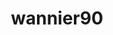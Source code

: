 ---
title: "wannier90"
layout: cache
categories: [package, develop]
meta: {"compilers": ["cce@=18.0.0", "gcc@=10.3.0", "gcc@=11.4.0", "gcc@=9.4.0", "oneapi@=2024.2.1"], "num_specs": 30, "num_specs_by_stack": {"e4s": 7, "e4s-cray-rhel": 4, "e4s-cray-sles": 1, "e4s-neoverse-v2": 7, "e4s-neoverse_v1": 3, "e4s-oneapi": 6, "e4s-power": 2, "root": 30}, "oss": ["rhel8", "sle_hpc15", "ubuntu20.04", "ubuntu22.04"], "platforms": ["linux"], "stacks": ["e4s", "e4s-cray-rhel", "e4s-cray-sles", "e4s-neoverse-v2", "e4s-neoverse_v1", "e4s-oneapi", "e4s-power", "root"], "targets": ["neoverse_v1", "neoverse_v2", "ppc64le", "x86_64_v3", "x86_64_v4"], "versions": ["3.1.0"]}
spec_details: [{"compiler": "cce@=18.0.0", "hash": "5luvlwyp5wslmzexcc5ojlavrkvqr5ar", "os": "rhel8", "platform": "linux", "size": "-", "stacks": ["e4s-cray-rhel", "root"], "tarball": "https://binaries.spack.io/develop/build_cache/linux-rhel8-x86_64_v3/cce-18.0.0/wannier90-3.1.0/linux-rhel8-x86_64_v3-cce-18.0.0-wannier90-3.1.0-5luvlwyp5wslmzexcc5ojlavrkvqr5ar.spack", "target": "x86_64_v3", "variants": ["build_system=makefile", "+shared"], "versions": ["3.1.0"]}, {"compiler": "cce@=18.0.0", "hash": "iz3lkusuuyyrvl3cixlx66l4laflvvyz", "os": "rhel8", "platform": "linux", "size": "-", "stacks": ["e4s-cray-rhel", "root"], "tarball": "https://binaries.spack.io/develop/build_cache/linux-rhel8-x86_64_v3/cce-18.0.0/wannier90-3.1.0/linux-rhel8-x86_64_v3-cce-18.0.0-wannier90-3.1.0-iz3lkusuuyyrvl3cixlx66l4laflvvyz.spack", "target": "x86_64_v3", "variants": ["build_system=makefile", "+shared"], "versions": ["3.1.0"]}, {"compiler": "cce@=18.0.0", "hash": "kjsuvlzc65d5jjom3nokasjgb33j4pbh", "os": "rhel8", "platform": "linux", "size": "-", "stacks": ["e4s-cray-rhel", "root"], "tarball": "https://binaries.spack.io/develop/build_cache/linux-rhel8-x86_64_v3/cce-18.0.0/wannier90-3.1.0/linux-rhel8-x86_64_v3-cce-18.0.0-wannier90-3.1.0-kjsuvlzc65d5jjom3nokasjgb33j4pbh.spack", "target": "x86_64_v3", "variants": ["build_system=makefile", "+shared"], "versions": ["3.1.0"]}, {"compiler": "cce@=18.0.0", "hash": "w6dpwa6wlnd6ky4jnuzxepnrmboclp5v", "os": "rhel8", "platform": "linux", "size": "-", "stacks": ["e4s-cray-rhel", "root"], "tarball": "https://binaries.spack.io/develop/build_cache/linux-rhel8-x86_64_v3/cce-18.0.0/wannier90-3.1.0/linux-rhel8-x86_64_v3-cce-18.0.0-wannier90-3.1.0-w6dpwa6wlnd6ky4jnuzxepnrmboclp5v.spack", "target": "x86_64_v3", "variants": ["build_system=makefile", "+shared"], "versions": ["3.1.0"]}, {"compiler": "gcc@=10.3.0", "hash": "rft6vloeqr6fntl5mqlwb3nagoqsfwke", "os": "sle_hpc15", "platform": "linux", "size": "-", "stacks": ["e4s-cray-sles", "root"], "tarball": "https://binaries.spack.io/develop/build_cache/linux-sle_hpc15-x86_64_v4/gcc-10.3.0/wannier90-3.1.0/linux-sle_hpc15-x86_64_v4-gcc-10.3.0-wannier90-3.1.0-rft6vloeqr6fntl5mqlwb3nagoqsfwke.spack", "target": "x86_64_v4", "variants": ["build_system=makefile", "+shared"], "versions": ["3.1.0"]}, {"compiler": "gcc@=9.4.0", "hash": "osjdjwabtfe2hx5icaoxm65d6u5ucb2r", "os": "ubuntu20.04", "platform": "linux", "size": "-", "stacks": ["e4s-power", "root"], "tarball": "https://binaries.spack.io/develop/build_cache/linux-ubuntu20.04-ppc64le/gcc-9.4.0/wannier90-3.1.0/linux-ubuntu20.04-ppc64le-gcc-9.4.0-wannier90-3.1.0-osjdjwabtfe2hx5icaoxm65d6u5ucb2r.spack", "target": "ppc64le", "variants": ["build_system=makefile", "+shared"], "versions": ["3.1.0"]}, {"compiler": "gcc@=9.4.0", "hash": "yuwgkoxonjecuxux6p4zrizxvadtb7pr", "os": "ubuntu20.04", "platform": "linux", "size": "-", "stacks": ["e4s-power", "root"], "tarball": "https://binaries.spack.io/develop/build_cache/linux-ubuntu20.04-ppc64le/gcc-9.4.0/wannier90-3.1.0/linux-ubuntu20.04-ppc64le-gcc-9.4.0-wannier90-3.1.0-yuwgkoxonjecuxux6p4zrizxvadtb7pr.spack", "target": "ppc64le", "variants": ["build_system=makefile", "+shared"], "versions": ["3.1.0"]}, {"compiler": "gcc@=11.4.0", "hash": "brafa6hynobnvugwfcjbpokcknfayjw5", "os": "ubuntu22.04", "platform": "linux", "size": "-", "stacks": ["e4s-neoverse_v1", "root"], "tarball": "https://binaries.spack.io/develop/build_cache/linux-ubuntu22.04-neoverse_v1/gcc-11.4.0/wannier90-3.1.0/linux-ubuntu22.04-neoverse_v1-gcc-11.4.0-wannier90-3.1.0-brafa6hynobnvugwfcjbpokcknfayjw5.spack", "target": "neoverse_v1", "variants": ["build_system=makefile", "+shared"], "versions": ["3.1.0"]}, {"compiler": "gcc@=11.4.0", "hash": "hn7qucvbqa5aft3bmxxnumwyljme537i", "os": "ubuntu22.04", "platform": "linux", "size": "-", "stacks": ["e4s-neoverse_v1", "root"], "tarball": "https://binaries.spack.io/develop/build_cache/linux-ubuntu22.04-neoverse_v1/gcc-11.4.0/wannier90-3.1.0/linux-ubuntu22.04-neoverse_v1-gcc-11.4.0-wannier90-3.1.0-hn7qucvbqa5aft3bmxxnumwyljme537i.spack", "target": "neoverse_v1", "variants": ["build_system=makefile", "+shared"], "versions": ["3.1.0"]}, {"compiler": "gcc@=11.4.0", "hash": "yep3tgtya2nybgfj7tbo7wgxhgcn66q5", "os": "ubuntu22.04", "platform": "linux", "size": "-", "stacks": ["e4s-neoverse_v1", "root"], "tarball": "https://binaries.spack.io/develop/build_cache/linux-ubuntu22.04-neoverse_v1/gcc-11.4.0/wannier90-3.1.0/linux-ubuntu22.04-neoverse_v1-gcc-11.4.0-wannier90-3.1.0-yep3tgtya2nybgfj7tbo7wgxhgcn66q5.spack", "target": "neoverse_v1", "variants": ["build_system=makefile", "+shared"], "versions": ["3.1.0"]}, {"compiler": "gcc@=11.4.0", "hash": "734fofolikkaqxsecknbb25cs34yfcah", "os": "ubuntu22.04", "platform": "linux", "size": "-", "stacks": ["e4s-neoverse-v2", "root"], "tarball": "https://binaries.spack.io/develop/build_cache/linux-ubuntu22.04-neoverse_v2/gcc-11.4.0/wannier90-3.1.0/linux-ubuntu22.04-neoverse_v2-gcc-11.4.0-wannier90-3.1.0-734fofolikkaqxsecknbb25cs34yfcah.spack", "target": "neoverse_v2", "variants": ["build_system=makefile", "+shared"], "versions": ["3.1.0"]}, {"compiler": "gcc@=11.4.0", "hash": "gypqzbnx4nszfvw3ysb3qfif7e7uuwdw", "os": "ubuntu22.04", "platform": "linux", "size": "-", "stacks": ["e4s-neoverse-v2", "root"], "tarball": "https://binaries.spack.io/develop/build_cache/linux-ubuntu22.04-neoverse_v2/gcc-11.4.0/wannier90-3.1.0/linux-ubuntu22.04-neoverse_v2-gcc-11.4.0-wannier90-3.1.0-gypqzbnx4nszfvw3ysb3qfif7e7uuwdw.spack", "target": "neoverse_v2", "variants": ["build_system=makefile", "+shared"], "versions": ["3.1.0"]}, {"compiler": "gcc@=11.4.0", "hash": "j23fon4qothznmkyp7ng5nyq4ytlm7a7", "os": "ubuntu22.04", "platform": "linux", "size": "-", "stacks": ["e4s-neoverse-v2", "root"], "tarball": "https://binaries.spack.io/develop/build_cache/linux-ubuntu22.04-neoverse_v2/gcc-11.4.0/wannier90-3.1.0/linux-ubuntu22.04-neoverse_v2-gcc-11.4.0-wannier90-3.1.0-j23fon4qothznmkyp7ng5nyq4ytlm7a7.spack", "target": "neoverse_v2", "variants": ["build_system=makefile", "+shared"], "versions": ["3.1.0"]}, {"compiler": "gcc@=11.4.0", "hash": "t4us6xf4feo2a56sdcuah7uftsprcnsr", "os": "ubuntu22.04", "platform": "linux", "size": "-", "stacks": ["e4s-neoverse-v2", "root"], "tarball": "https://binaries.spack.io/develop/build_cache/linux-ubuntu22.04-neoverse_v2/gcc-11.4.0/wannier90-3.1.0/linux-ubuntu22.04-neoverse_v2-gcc-11.4.0-wannier90-3.1.0-t4us6xf4feo2a56sdcuah7uftsprcnsr.spack", "target": "neoverse_v2", "variants": ["build_system=makefile", "+shared"], "versions": ["3.1.0"]}, {"compiler": "gcc@=11.4.0", "hash": "vvllqr7uyk232wehtucpaflwiwordfey", "os": "ubuntu22.04", "platform": "linux", "size": "-", "stacks": ["e4s-neoverse-v2", "root"], "tarball": "https://binaries.spack.io/develop/build_cache/linux-ubuntu22.04-neoverse_v2/gcc-11.4.0/wannier90-3.1.0/linux-ubuntu22.04-neoverse_v2-gcc-11.4.0-wannier90-3.1.0-vvllqr7uyk232wehtucpaflwiwordfey.spack", "target": "neoverse_v2", "variants": ["build_system=makefile", "+shared"], "versions": ["3.1.0"]}, {"compiler": "gcc@=11.4.0", "hash": "xjrp75j3lzinsjd3f2mvdgvnzdgc24jg", "os": "ubuntu22.04", "platform": "linux", "size": "-", "stacks": ["e4s-neoverse-v2", "root"], "tarball": "https://binaries.spack.io/develop/build_cache/linux-ubuntu22.04-neoverse_v2/gcc-11.4.0/wannier90-3.1.0/linux-ubuntu22.04-neoverse_v2-gcc-11.4.0-wannier90-3.1.0-xjrp75j3lzinsjd3f2mvdgvnzdgc24jg.spack", "target": "neoverse_v2", "variants": ["build_system=makefile", "+shared"], "versions": ["3.1.0"]}, {"compiler": "gcc@=11.4.0", "hash": "y6w6epxbrhtbexwy3cs4iwchhpcqln2m", "os": "ubuntu22.04", "platform": "linux", "size": "-", "stacks": ["e4s-neoverse-v2", "root"], "tarball": "https://binaries.spack.io/develop/build_cache/linux-ubuntu22.04-neoverse_v2/gcc-11.4.0/wannier90-3.1.0/linux-ubuntu22.04-neoverse_v2-gcc-11.4.0-wannier90-3.1.0-y6w6epxbrhtbexwy3cs4iwchhpcqln2m.spack", "target": "neoverse_v2", "variants": ["build_system=makefile", "+shared"], "versions": ["3.1.0"]}, {"compiler": "gcc@=11.4.0", "hash": "cwwuarqxhqif3asbixjzhldsucnm7xmj", "os": "ubuntu22.04", "platform": "linux", "size": "-", "stacks": ["e4s", "root"], "tarball": "https://binaries.spack.io/develop/build_cache/linux-ubuntu22.04-x86_64_v3/gcc-11.4.0/wannier90-3.1.0/linux-ubuntu22.04-x86_64_v3-gcc-11.4.0-wannier90-3.1.0-cwwuarqxhqif3asbixjzhldsucnm7xmj.spack", "target": "x86_64_v3", "variants": ["build_system=makefile", "+shared"], "versions": ["3.1.0"]}, {"compiler": "gcc@=11.4.0", "hash": "e7j7w7mkajnhe7cs46lnk2egkiuqome5", "os": "ubuntu22.04", "platform": "linux", "size": "-", "stacks": ["e4s", "root"], "tarball": "https://binaries.spack.io/develop/build_cache/linux-ubuntu22.04-x86_64_v3/gcc-11.4.0/wannier90-3.1.0/linux-ubuntu22.04-x86_64_v3-gcc-11.4.0-wannier90-3.1.0-e7j7w7mkajnhe7cs46lnk2egkiuqome5.spack", "target": "x86_64_v3", "variants": ["build_system=makefile", "+shared"], "versions": ["3.1.0"]}, {"compiler": "gcc@=11.4.0", "hash": "k37mmmnsmb5qutiw6pstfxkhd6bacpap", "os": "ubuntu22.04", "platform": "linux", "size": "-", "stacks": ["e4s", "root"], "tarball": "https://binaries.spack.io/develop/build_cache/linux-ubuntu22.04-x86_64_v3/gcc-11.4.0/wannier90-3.1.0/linux-ubuntu22.04-x86_64_v3-gcc-11.4.0-wannier90-3.1.0-k37mmmnsmb5qutiw6pstfxkhd6bacpap.spack", "target": "x86_64_v3", "variants": ["build_system=makefile", "+shared"], "versions": ["3.1.0"]}, {"compiler": "gcc@=11.4.0", "hash": "kxzwmbbag4xw25koekj33sjvpaczbdwp", "os": "ubuntu22.04", "platform": "linux", "size": "-", "stacks": ["e4s", "root"], "tarball": "https://binaries.spack.io/develop/build_cache/linux-ubuntu22.04-x86_64_v3/gcc-11.4.0/wannier90-3.1.0/linux-ubuntu22.04-x86_64_v3-gcc-11.4.0-wannier90-3.1.0-kxzwmbbag4xw25koekj33sjvpaczbdwp.spack", "target": "x86_64_v3", "variants": ["build_system=makefile", "+shared"], "versions": ["3.1.0"]}, {"compiler": "gcc@=11.4.0", "hash": "lkj53styttqxx4haliykwtwrep4aqkqg", "os": "ubuntu22.04", "platform": "linux", "size": "-", "stacks": ["e4s", "root"], "tarball": "https://binaries.spack.io/develop/build_cache/linux-ubuntu22.04-x86_64_v3/gcc-11.4.0/wannier90-3.1.0/linux-ubuntu22.04-x86_64_v3-gcc-11.4.0-wannier90-3.1.0-lkj53styttqxx4haliykwtwrep4aqkqg.spack", "target": "x86_64_v3", "variants": ["build_system=makefile", "+shared"], "versions": ["3.1.0"]}, {"compiler": "gcc@=11.4.0", "hash": "pduj2opahuqzdplu5itrn5va6xemjhfo", "os": "ubuntu22.04", "platform": "linux", "size": "-", "stacks": ["e4s", "root"], "tarball": "https://binaries.spack.io/develop/build_cache/linux-ubuntu22.04-x86_64_v3/gcc-11.4.0/wannier90-3.1.0/linux-ubuntu22.04-x86_64_v3-gcc-11.4.0-wannier90-3.1.0-pduj2opahuqzdplu5itrn5va6xemjhfo.spack", "target": "x86_64_v3", "variants": ["build_system=makefile", "+shared"], "versions": ["3.1.0"]}, {"compiler": "gcc@=11.4.0", "hash": "zqunva5ta2pcrtwapycvpze3bdn3rbt6", "os": "ubuntu22.04", "platform": "linux", "size": "-", "stacks": ["e4s", "root"], "tarball": "https://binaries.spack.io/develop/build_cache/linux-ubuntu22.04-x86_64_v3/gcc-11.4.0/wannier90-3.1.0/linux-ubuntu22.04-x86_64_v3-gcc-11.4.0-wannier90-3.1.0-zqunva5ta2pcrtwapycvpze3bdn3rbt6.spack", "target": "x86_64_v3", "variants": ["build_system=makefile", "+shared"], "versions": ["3.1.0"]}, {"compiler": "oneapi@=2024.2.1", "hash": "2wovo73py6hhplu6qm3nh6q655vldvnr", "os": "ubuntu22.04", "platform": "linux", "size": "-", "stacks": ["e4s-oneapi", "root"], "tarball": "https://binaries.spack.io/develop/build_cache/linux-ubuntu22.04-x86_64_v3/oneapi-2024.2.1/wannier90-3.1.0/linux-ubuntu22.04-x86_64_v3-oneapi-2024.2.1-wannier90-3.1.0-2wovo73py6hhplu6qm3nh6q655vldvnr.spack", "target": "x86_64_v3", "variants": ["build_system=makefile", "+shared"], "versions": ["3.1.0"]}, {"compiler": "oneapi@=2024.2.1", "hash": "ach452cfspwa6yfvow4p6stclganztmd", "os": "ubuntu22.04", "platform": "linux", "size": "-", "stacks": ["e4s-oneapi", "root"], "tarball": "https://binaries.spack.io/develop/build_cache/linux-ubuntu22.04-x86_64_v3/oneapi-2024.2.1/wannier90-3.1.0/linux-ubuntu22.04-x86_64_v3-oneapi-2024.2.1-wannier90-3.1.0-ach452cfspwa6yfvow4p6stclganztmd.spack", "target": "x86_64_v3", "variants": ["build_system=makefile", "+shared"], "versions": ["3.1.0"]}, {"compiler": "oneapi@=2024.2.1", "hash": "evadfzjsrkhj3rbh7jk5cexync7s3g7v", "os": "ubuntu22.04", "platform": "linux", "size": "-", "stacks": ["e4s-oneapi", "root"], "tarball": "https://binaries.spack.io/develop/build_cache/linux-ubuntu22.04-x86_64_v3/oneapi-2024.2.1/wannier90-3.1.0/linux-ubuntu22.04-x86_64_v3-oneapi-2024.2.1-wannier90-3.1.0-evadfzjsrkhj3rbh7jk5cexync7s3g7v.spack", "target": "x86_64_v3", "variants": ["build_system=makefile", "+shared"], "versions": ["3.1.0"]}, {"compiler": "oneapi@=2024.2.1", "hash": "gflnln33rwunam6f2np5dy75bl5wqfis", "os": "ubuntu22.04", "platform": "linux", "size": "-", "stacks": ["e4s-oneapi", "root"], "tarball": "https://binaries.spack.io/develop/build_cache/linux-ubuntu22.04-x86_64_v3/oneapi-2024.2.1/wannier90-3.1.0/linux-ubuntu22.04-x86_64_v3-oneapi-2024.2.1-wannier90-3.1.0-gflnln33rwunam6f2np5dy75bl5wqfis.spack", "target": "x86_64_v3", "variants": ["build_system=makefile", "+shared"], "versions": ["3.1.0"]}, {"compiler": "oneapi@=2024.2.1", "hash": "skmihketcvtr4xpkv5ux74bij7fbuwid", "os": "ubuntu22.04", "platform": "linux", "size": "-", "stacks": ["e4s-oneapi", "root"], "tarball": "https://binaries.spack.io/develop/build_cache/linux-ubuntu22.04-x86_64_v3/oneapi-2024.2.1/wannier90-3.1.0/linux-ubuntu22.04-x86_64_v3-oneapi-2024.2.1-wannier90-3.1.0-skmihketcvtr4xpkv5ux74bij7fbuwid.spack", "target": "x86_64_v3", "variants": ["build_system=makefile", "+shared"], "versions": ["3.1.0"]}, {"compiler": "oneapi@=2024.2.1", "hash": "yz5oismhj7vykz22vhklnxjcbat5x4b4", "os": "ubuntu22.04", "platform": "linux", "size": "-", "stacks": ["e4s-oneapi", "root"], "tarball": "https://binaries.spack.io/develop/build_cache/linux-ubuntu22.04-x86_64_v3/oneapi-2024.2.1/wannier90-3.1.0/linux-ubuntu22.04-x86_64_v3-oneapi-2024.2.1-wannier90-3.1.0-yz5oismhj7vykz22vhklnxjcbat5x4b4.spack", "target": "x86_64_v3", "variants": ["build_system=makefile", "+shared"], "versions": ["3.1.0"]}]
---